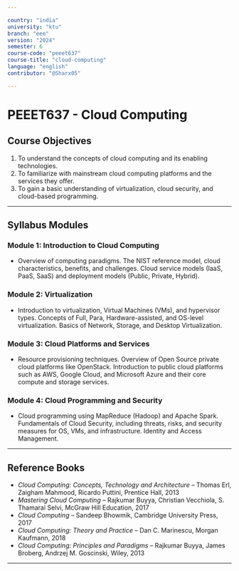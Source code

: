 ```yaml
---

country: "india"
university: "ktu"
branch: "eee"
version: "2024"
semester: 6
course-code: "peeet637"
course-title: "cloud-computing"
language: "english"
contributor: "@Sharx05"

---
```


# PEEET637 - Cloud Computing

## Course Objectives

1.  To understand the concepts of cloud computing and its enabling technologies.
2.  To familiarize with mainstream cloud computing platforms and the services they offer.
3.  To gain a basic understanding of virtualization, cloud security, and cloud-based programming.

---

## Syllabus Modules

### Module 1: Introduction to Cloud Computing

-   Overview of computing paradigms. The NIST reference model, cloud characteristics, benefits, and challenges. Cloud service models (IaaS, PaaS, SaaS) and deployment models (Public, Private, Hybrid).

### Module 2: Virtualization

-   Introduction to virtualization, Virtual Machines (VMs), and hypervisor types. Concepts of Full, Para, Hardware-assisted, and OS-level virtualization. Basics of Network, Storage, and Desktop Virtualization.

### Module 3: Cloud Platforms and Services

-   Resource provisioning techniques. Overview of Open Source private cloud platforms like OpenStack. Introduction to public cloud platforms such as AWS, Google Cloud, and Microsoft Azure and their core compute and storage services.

### Module 4: Cloud Programming and Security

-   Cloud programming using MapReduce (Hadoop) and Apache Spark. Fundamentals of Cloud Security, including threats, risks, and security measures for OS, VMs, and infrastructure. Identity and Access Management.

---

## Reference Books

-   *Cloud Computing: Concepts, Technology and Architecture* – Thomas Erl, Zaigham Mahmood, Ricardo Puttini, Prentice Hall, 2013
-   *Mastering Cloud Computing* – Rajkumar Buyya, Christian Vecchiola, S. Thamarai Selvi, McGraw Hill Education, 2017
-   *Cloud Computing* – Sandeep Bhowmik, Cambridge University Press, 2017
-   *Cloud Computing: Theory and Practice* – Dan C. Marinescu, Morgan Kaufmann, 2018
-   *Cloud Computing: Principles and Paradigms* – Rajkumar Buyya, James Broberg, Andrzej M. Goscinski, Wiley, 2013

---
